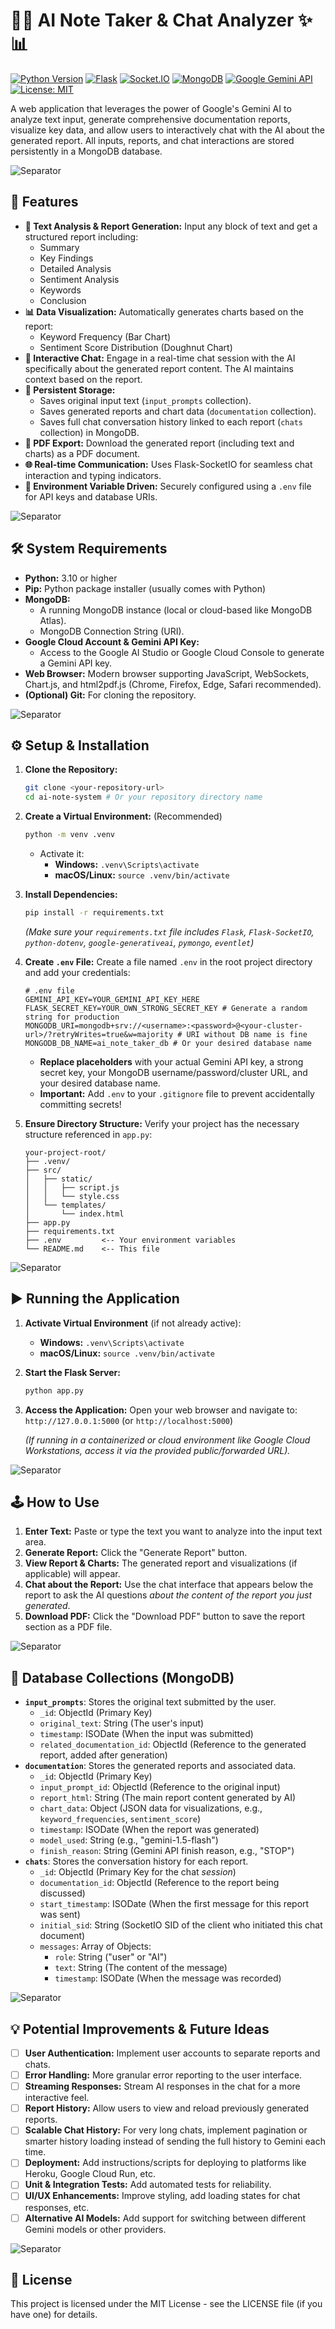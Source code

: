 # 📝✨ AI Note Taker & Chat Analyzer ✨📊

[![Python Version](https://img.shields.io/badge/python-3.10%2B-blue.svg)](https://www.python.org/downloads/)
[![Flask](https://img.shields.io/badge/Flask-2.x%2B-green.svg)](https://flask.palletsprojects.com/)
[![Socket.IO](https://img.shields.io/badge/Socket.IO-✓-brightgreen.svg)](https://socket.io/)
[![MongoDB](https://img.shields.io/badge/MongoDB-✓-forestgreen.svg)](https://www.mongodb.com/)
[![Google Gemini API](https://img.shields.io/badge/Gemini%20API-✓-orange.svg)](https://ai.google.dev/)
[![License: MIT](https://img.shields.io/badge/License-MIT-yellow.svg)](https://opensource.org/licenses/MIT)

A web application that leverages the power of Google's Gemini AI to analyze text input, generate comprehensive documentation reports, visualize key data, and allow users to interactively chat with the AI about the generated report. All inputs, reports, and chat interactions are stored persistently in a MongoDB database.

![Separator](https://via.placeholder.com/800x4/cccccc/ffffff?text=+)

## 🚀 Features

*   **📄 Text Analysis & Report Generation:** Input any block of text and get a structured report including:
    *   Summary
    *   Key Findings
    *   Detailed Analysis
    *   Sentiment Analysis
    *   Keywords
    *   Conclusion
*   **📊 Data Visualization:** Automatically generates charts based on the report:
    *   Keyword Frequency (Bar Chart)
    *   Sentiment Score Distribution (Doughnut Chart)
*   **💬 Interactive Chat:** Engage in a real-time chat session with the AI specifically about the generated report content. The AI maintains context based on the report.
*   **💾 Persistent Storage:**
    *   Saves original input text (`input_prompts` collection).
    *   Saves generated reports and chart data (`documentation` collection).
    *   Saves full chat conversation history linked to each report (`chats` collection) in MongoDB.
*   **📄 PDF Export:** Download the generated report (including text and charts) as a PDF document.
*   **🌐 Real-time Communication:** Uses Flask-SocketIO for seamless chat interaction and typing indicators.
*   **🔐 Environment Variable Driven:** Securely configured using a `.env` file for API keys and database URIs.

![Separator](https://via.placeholder.com/800x4/cccccc/ffffff?text=+)

## 🛠️ System Requirements

*   **Python:** 3.10 or higher
*   **Pip:** Python package installer (usually comes with Python)
*   **MongoDB:**
    *   A running MongoDB instance (local or cloud-based like MongoDB Atlas).
    *   MongoDB Connection String (URI).
*   **Google Cloud Account & Gemini API Key:**
    *   Access to the Google AI Studio or Google Cloud Console to generate a Gemini API key.
*   **Web Browser:** Modern browser supporting JavaScript, WebSockets, Chart.js, and html2pdf.js (Chrome, Firefox, Edge, Safari recommended).
*   **(Optional) Git:** For cloning the repository.

![Separator](https://via.placeholder.com/800x4/cccccc/ffffff?text=+)

## ⚙️ Setup & Installation

1.  **Clone the Repository:**
    ```bash
    git clone <your-repository-url>
    cd ai-note-system # Or your repository directory name
    ```

2.  **Create a Virtual Environment:** (Recommended)
    ```bash
    python -m venv .venv
    ```
    *   Activate it:
        *   **Windows:** `.venv\Scripts\activate`
        *   **macOS/Linux:** `source .venv/bin/activate`

3.  **Install Dependencies:**
    ```bash
    pip install -r requirements.txt
    ```
    *(Make sure your `requirements.txt` file includes `Flask`, `Flask-SocketIO`, `python-dotenv`, `google-generativeai`, `pymongo`, `eventlet`)*

4.  **Create `.env` File:**
    Create a file named `.env` in the root project directory and add your credentials:
    ```dotenv
    # .env file
    GEMINI_API_KEY=YOUR_GEMINI_API_KEY_HERE
    FLASK_SECRET_KEY=YOUR_OWN_STRONG_SECRET_KEY # Generate a random string for production
    MONGODB_URI=mongodb+srv://<username>:<password>@<your-cluster-url>/?retryWrites=true&w=majority # URI without DB name is fine
    MONGODB_DB_NAME=ai_note_taker_db # Or your desired database name
    ```
    *   **Replace placeholders** with your actual Gemini API key, a strong secret key, your MongoDB username/password/cluster URL, and your desired database name.
    *   **Important:** Add `.env` to your `.gitignore` file to prevent accidentally committing secrets!

5.  **Ensure Directory Structure:**
    Verify your project has the necessary structure referenced in `app.py`:
    ```
    your-project-root/
    ├── .venv/
    ├── src/
    │   ├── static/
    │   │   ├── script.js
    │   │   └── style.css
    │   └── templates/
    │       └── index.html
    ├── app.py
    ├── requirements.txt
    ├── .env         <-- Your environment variables
    └── README.md    <-- This file
    ```

![Separator](https://via.placeholder.com/800x4/cccccc/ffffff?text=+)

## ▶️ Running the Application

1.  **Activate Virtual Environment** (if not already active):
    *   **Windows:** `.venv\Scripts\activate`
    *   **macOS/Linux:** `source .venv/bin/activate`

2.  **Start the Flask Server:**
    ```bash
    python app.py
    ```

3.  **Access the Application:**
    Open your web browser and navigate to:
    `http://127.0.0.1:5000` (or `http://localhost:5000`)

    *(If running in a containerized or cloud environment like Google Cloud Workstations, access it via the provided public/forwarded URL).*

![Separator](https://via.placeholder.com/800x4/cccccc/ffffff?text=+)

## 🕹️ How to Use

1.  **Enter Text:** Paste or type the text you want to analyze into the input text area.
2.  **Generate Report:** Click the "Generate Report" button.
3.  **View Report & Charts:** The generated report and visualizations (if applicable) will appear.
4.  **Chat about the Report:** Use the chat interface that appears below the report to ask the AI questions *about the content of the report you just generated*.
5.  **Download PDF:** Click the "Download PDF" button to save the report section as a PDF file.

![Separator](https://via.placeholder.com/800x4/cccccc/ffffff?text=+)

## 📄 Database Collections (MongoDB)

*   **`input_prompts`**: Stores the original text submitted by the user.
    *   `_id`: ObjectId (Primary Key)
    *   `original_text`: String (The user's input)
    *   `timestamp`: ISODate (When the input was submitted)
    *   `related_documentation_id`: ObjectId (Reference to the generated report, added after generation)
*   **`documentation`**: Stores the generated reports and associated data.
    *   `_id`: ObjectId (Primary Key)
    *   `input_prompt_id`: ObjectId (Reference to the original input)
    *   `report_html`: String (The main report content generated by AI)
    *   `chart_data`: Object (JSON data for visualizations, e.g., `keyword_frequencies`, `sentiment_score`)
    *   `timestamp`: ISODate (When the report was generated)
    *   `model_used`: String (e.g., "gemini-1.5-flash")
    *   `finish_reason`: String (Gemini API finish reason, e.g., "STOP")
*   **`chats`**: Stores the conversation history for each report.
    *   `_id`: ObjectId (Primary Key for the chat *session*)
    *   `documentation_id`: ObjectId (Reference to the report being discussed)
    *   `start_timestamp`: ISODate (When the first message for this report was sent)
    *   `initial_sid`: String (SocketIO SID of the client who initiated this chat document)
    *   `messages`: Array of Objects:
        *   `role`: String ("user" or "AI")
        *   `text`: String (The content of the message)
        *   `timestamp`: ISODate (When the message was recorded)

![Separator](https://via.placeholder.com/800x4/cccccc/ffffff?text=+)

## 💡 Potential Improvements & Future Ideas

*   [ ] **User Authentication:** Implement user accounts to separate reports and chats.
*   [ ] **Error Handling:** More granular error reporting to the user interface.
*   [ ] **Streaming Responses:** Stream AI responses in the chat for a more interactive feel.
*   [ ] **Report History:** Allow users to view and reload previously generated reports.
*   [ ] **Scalable Chat History:** For very long chats, implement pagination or smarter history loading instead of sending the full history to Gemini each time.
*   [ ] **Deployment:** Add instructions/scripts for deploying to platforms like Heroku, Google Cloud Run, etc.
*   [ ] **Unit & Integration Tests:** Add automated tests for reliability.
*   [ ] **UI/UX Enhancements:** Improve styling, add loading states for chat responses, etc.
*   [ ] **Alternative AI Models:** Add support for switching between different Gemini models or other providers.

![Separator](https://via.placeholder.com/800x4/cccccc/ffffff?text=+)

## 📜 License

This project is licensed under the MIT License - see the LICENSE file (if you have one) for details.